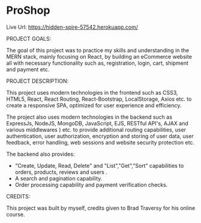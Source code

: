 # ProShop

Live Url: https://hidden-spire-57542.herokuapp.com/

PROJECT GOALS:

The goal of this project was to practice my skills and understanding in the MERN stack, mainly focusing on React, by building an eCommerce website all with necessary functionality such as, registration, login, cart, shipment and payment etc.

PROJECT DESCRIPTION:

This project uses modern technologies in the frontend such as CSS3, HTML5, React, React Routing, React-Bootstrap, LocalStorage, Axios etc. to create a responsive SPA, optimized for user experience and efficiency.


The project also uses modern technologies in the backend such as ExpressJs, NodeJS, MongoDB, JavaScript, EJS, RESTful API's, AJAX and various middlewares ) etc. to provide additional routing capabilities, user authentication, user authorization, encryption and storing of user data, user feedback, error handling, web sessions and website security protection etc.

The backend also provides:

- "Create, Update, Read, Delete" and "List","Get","Sort" capabilities to orders, products, reviews and users .
- A search and pagination capability.
- Order processing capability and payment verification checks.

CREDITS:

This project was built by myself, credits given to Brad Traversy for his online course.
